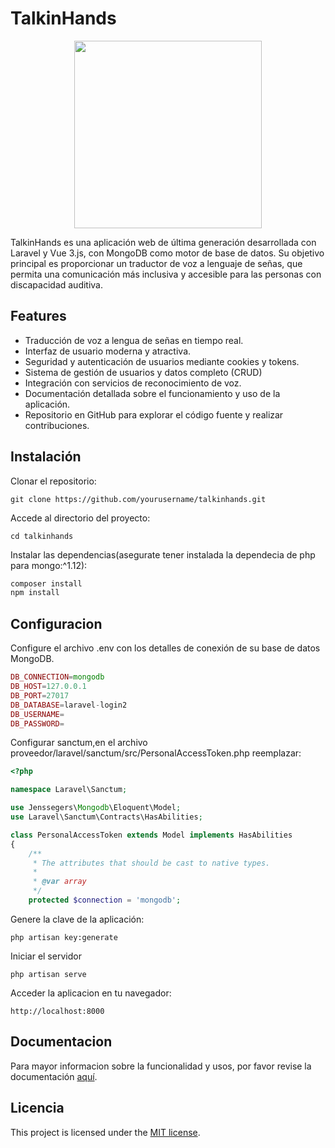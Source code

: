 TalkinHands
===============
<div style="text-align: center;">
	<img src="http://imgfz.com/i/0DYs7Nm.png" width="300px" height="300px">
	<br>
</div>

TalkinHands es una aplicación web de última generación desarrollada con Laravel y Vue 3.js, con MongoDB como motor de base de datos. Su objetivo principal es proporcionar un traductor de voz a lenguaje de señas, que permita una comunicación más inclusiva y accesible para las personas con discapacidad auditiva.

## Features

- Traducción de voz a lengua de señas en tiempo real.
- Interfaz de usuario moderna y atractiva.
- Seguridad y autenticación de usuarios mediante cookies y tokens.
- Sistema de gestión de usuarios y datos completo (CRUD)
- Integración con servicios de reconocimiento de voz.
- Documentación detallada sobre el funcionamiento y uso de la aplicación.
- Repositorio en GitHub para explorar el código fuente y realizar contribuciones.

Instalación
------------

Clonar el repositorio:

```shell
git clone https://github.com/yourusername/talkinhands.git
```

Accede al directorio del proyecto:

```shell
cd talkinhands
```

Instalar las dependencias(asegurate tener instalada la dependecia de php para mongo:^1.12):

```bash
composer install
npm install
```

Configuracion
------------

Configure el archivo .env con los detalles de conexión de su base de datos MongoDB.
```php
DB_CONNECTION=mongodb
DB_HOST=127.0.0.1
DB_PORT=27017
DB_DATABASE=laravel-login2
DB_USERNAME=
DB_PASSWORD=
````
Configurar sanctum,en el archivo proveedor/laravel/sanctum/src/PersonalAccessToken.php reemplazar:
```php
<?php

namespace Laravel\Sanctum;

use Jenssegers\Mongodb\Eloquent\Model;
use Laravel\Sanctum\Contracts\HasAbilities;

class PersonalAccessToken extends Model implements HasAbilities
{
    /**
     * The attributes that should be cast to native types.
     *
     * @var array
     */
    protected $connection = 'mongodb';
```

Genere la clave de la aplicación:

```shell
php artisan key:generate
```
Iniciar el servidor

```shell
php artisan serve
```

Acceder la aplicacion en tu navegador:

```link
http://localhost:8000
```


Documentacion
------------

Para mayor informacion sobre la funcionalidad y usos, por favor revise la documentación [aquí](https://docs.google.com/document/d/1hltF-X_yAKm4KdGCytGw6iHmF68_ydWRC81HIMRAzM4/edit?usp=sharing).


Licencia
------------

This project is licensed under the [MIT license](https://opensource.org/licenses/MIT).
